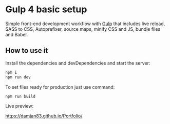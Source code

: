 # Gulp 4 basic setup

Simple front-end development workflow with [Gulp] that includes live reload, SASS to CSS, Autoprefixer, source maps, minify CSS and JS, bundle files and Babel.

## How to use it

Install the dependencies and devDependencies and start the server:
```sh
npm i
npm run dev
```
To set files ready for production just use command:
```sh
npm run build
```

[//]: # (These are reference links used in the body of this readme and get stripped out when the markdown processor does its job. There is no need to format nicely because it shouldn't be seen. Thanks SO - http://stackoverflow.com/questions/4823468/store-comments-in-markdown-syntax)

[Gulp]: <https://gulpjs.com/>

Live preview:

 https://damjan83.github.io/Portfolio/

